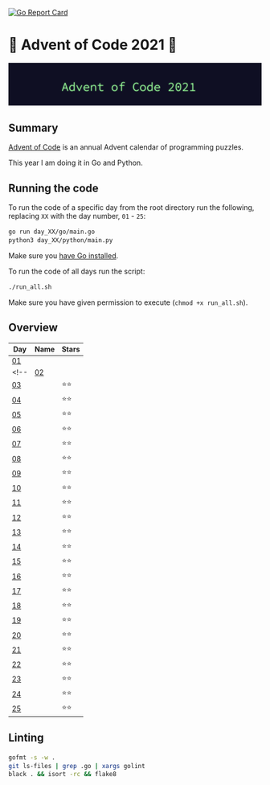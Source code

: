 [![Go Report Card](https://goreportcard.com/badge/github.com/orfeasa/advent-of-code-2021)](https://goreportcard.com/report/github.com/orfeasa/advent-of-code-2021)

# 🎄 Advent of Code 2021 🎄

![AoC2021 logo](https://raw.githubusercontent.com/orfeasa/advent-of-code-2021/master/header.png)

## Summary

[Advent of Code](http://adventofcode.com/) is an annual Advent calendar of programming puzzles.

This year I am doing it in Go and Python.

## Running the code

To run the code of a specific day from the root directory run the following, replacing `XX` with the day number, `01` - `25`:

```sh
go run day_XX/go/main.go
python3 day_XX/python/main.py
```

Make sure you [have Go installed](https://golang.org/doc/install).

To run the code of all days run the script:

```sh
./run_all.sh
```

Make sure you have given permission to execute (`chmod +x run_all.sh`).

## Overview

| Day                                        | Name | Stars |
| ------------------------------------------ | ---- | ----- |
| [01](https://adventofcode.com/2021/day/1)  |      |   |
<!-- | [02](https://adventofcode.com/2021/day/2)  |      | ⭐⭐  |
| [03](https://adventofcode.com/2021/day/3)  |      | ⭐⭐  |
| [04](https://adventofcode.com/2021/day/4)  |      | ⭐⭐  |
| [05](https://adventofcode.com/2021/day/5)  |      | ⭐⭐  |
| [06](https://adventofcode.com/2021/day/6)  |      | ⭐⭐  |
| [07](https://adventofcode.com/2021/day/7)  |      | ⭐⭐  |
| [08](https://adventofcode.com/2021/day/8)  |      | ⭐⭐  |
| [09](https://adventofcode.com/2021/day/9)  |      | ⭐⭐  |
| [10](https://adventofcode.com/2021/day/10) |      | ⭐⭐  |
| [11](https://adventofcode.com/2021/day/11) |      | ⭐⭐  |
| [12](https://adventofcode.com/2021/day/12) |      | ⭐⭐  |
| [13](https://adventofcode.com/2021/day/13) |      | ⭐⭐  |
| [14](https://adventofcode.com/2021/day/14) |      | ⭐⭐  |
| [15](https://adventofcode.com/2021/day/15) |      | ⭐⭐  |
| [16](https://adventofcode.com/2021/day/16) |      | ⭐⭐  |
| [17](https://adventofcode.com/2021/day/17) |      | ⭐⭐  |
| [18](https://adventofcode.com/2021/day/18) |      | ⭐⭐  |
| [19](https://adventofcode.com/2021/day/19) |      | ⭐⭐  |
| [20](https://adventofcode.com/2021/day/20) |      | ⭐⭐  |
| [21](https://adventofcode.com/2021/day/21) |      | ⭐⭐  |
| [22](https://adventofcode.com/2021/day/22) |      | ⭐⭐  |
| [23](https://adventofcode.com/2021/day/23) |      | ⭐⭐  |
| [24](https://adventofcode.com/2021/day/24) |      | ⭐⭐  |
| [25](https://adventofcode.com/2021/day/25) |      | ⭐⭐  | -->

## Linting

```sh
gofmt -s -w .
git ls-files | grep .go | xargs golint
black . && isort -rc && flake8
```
